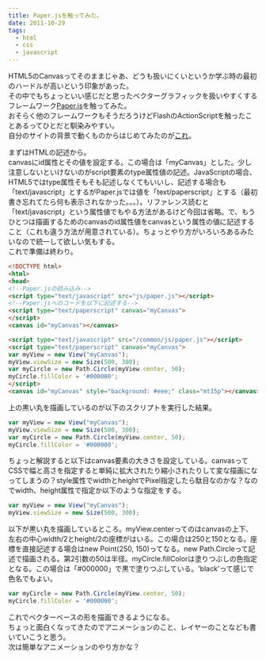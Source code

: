 ```yaml
---
title: Paper.jsを触ってみた。
date: 2011-10-29
tags:
  - html
  - css
  - javascript
---
```


HTML5のCanvasってそのままじゃあ、どうも扱いにくいというか学ぶ時の最初のハードルが高いという印象があった。<br>
その中でもちょっといい感じだと思ったベクターグラフィックを扱いやすくするフレームワーク<a title="Paper.js" href="http://paperjs.org/" target="_blank">Paper.js</a>を触ってみた。<br>
おそらく他のフレームワークもそうだろうけどFlashのActionScriptを触ったことあるってひとだと馴染みやすい。<br>
自分のサイトの背景で動くものからはじめてみたのが<a title="*{ zoom:1; }" href="http://zoomone.net" target="_blank">これ</a>。

まずはHTMLの記述から。<br>
canvasにid属性とその値を設定する。この場合は「myCanvas」とした。少し注意しないといけないのがscript要素のtype属性値の記述。JavaScriptの場合、HTML5ではtype属性そもそも記述しなくてもいいし、記述する場合も「text/javascript」とするがPaper.jsでは値を「text/paperscript」とする（最初書き忘れてたら何も表示されなかった。。。）。リファレンス読むと「text/javascript」という属性値でもやる方法があるけど今回は省略。で、もうひとつは描画するためのcanvasのid属性値をcanvasという属性の値に記述すること（これも違う方法が用意されている）。ちょっとやり方がいろいろあるみたいなので統一して欲しい気もする。<br />
これで準備は終わり。

~~~html
<!DOCTYPE html>
<html>
<head>
<!--Paper.jsの読み込み-->
<script type="text/javascript" src="js/paper.js"></script>
<!--Paper.jsへのコードを以下に記述する-->
<script type="text/paperscript" canvas="myCanvas">
</script>
<canvas id="myCanvas"></canvas>
~~~

~~~html
<script type="text/javascript" src="/common/js/paper.js"></script>
<script type="text/paperscript" canvas="myCanvas">
var myView = new View("myCanvas");
myView.viewSize = new Size(500, 300);
var myCircle = new Path.Circle(myView.center, 50);
myCircle.fillColor = '#000000';
</script>
<canvas id="myCanvas" style="background: #eee;" class="mt15p"></canvas>
~~~
<p class="mt15p">上の黒い丸を描画しているのが以下のスクリプトを実行した結果。

~~~javascript
var myView = new View("myCanvas");
myView.viewSize = new Size(500, 300);
var myCircle = new Path.Circle(myView.center, 50);
myCircle.fillColor = '#000000';
~~~
ちょっと解説すると以下はcanvas要素の大きさを設定している。canvasってCSSで幅と高さを指定すると単純に拡大されたり縮小されたりして変な描画になってしまうの？style属性でwidthとheightでPixel指定したら駄目なのかな？なのでwidth、height属性で指定か以下のような指定をする。

~~~javascript
var myView = new View("myCanvas");
myView.viewSize = new Size(500, 300);
~~~

以下が黒い丸を描画しているところ。myView.centerってのはcanvasの上下、左右の中心width/2とheight/2の座標がはいる。この場合は250と150となる。座標を直接記述する場合はnew Point(250, 150)ってなる。new Path.Circleって記述で描画される。第2引数の50は半径。myCircle.fillColorは塗りつぶしの色指定となる。この場合は「#000000」で黒で塗りつぶしている。'black'って感じで色名でもよい。


~~~javascript
var myCircle = new Path.Circle(myView.center, 50);
myCircle.fillColor = '#000000';
~~~
これでベクターベースの形を描画できるようになる。<br />
ちょっと面白くなってきたのでアニメーションのこと、レイヤーのことなども書いていこうと思う。<br />
次は簡単なアニメーションのやり方かな？
